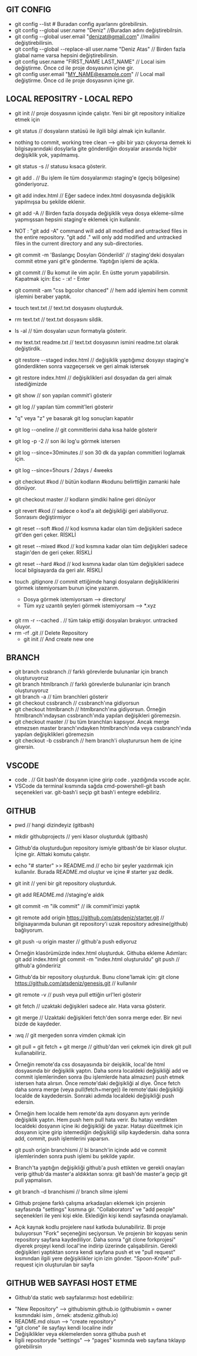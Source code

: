 ## GIT CONFIG

* git config --list     # Buradan config ayarlarını görebilirsin.
* git config --global user.name "Deniz"   //Buradan adını değiştirebilrsin.
* git config --global user.email "denizat@gmail.com"    //mailini değiştirebilirsin.
* git config --global --replace-all user.name "Deniz Atas" // Birden fazla glabal name varsa hepsini değiştirebilirsin.
* git config user.name "FIRST_NAME LAST_NAME"  // Local isim değiştirme. Önce cd ile proje dosyasının içine gir.
* git config user.email "MY_NAME@example.com"  // Local mail değiştirme. Önce cd ile proje dosyasının içine gir.

## LOCAL REPOSITRY - LOCAL REPO

* git init // proje dosyasının içinde çalıştır. Yeni bir git repository initialize etmek için
* git status // dosyaların statüsü ile ilgili bilgi almak için kullanılır.
* nothing to commit, working tree clean --> gibi bir yazı çıkıyorsa demek ki bilgisayarındaki dosylarla gite gönderdiğin dosyalar
arasında hiçbir değişiklik yok, yapılmamış.
* git status -s // statusu kısaca gösterir.
* git add . // Bu işlem ile tüm dosyalarımızı staging'e (geçiş bölgesine) gönderiyoruz.
* git add index.html // Eğer sadece index.html dosyasında değişiklik yapılmışsa bu şekilde eklenir.
* git add -A  // Birden fazla dosyada değişiklik veya dosya ekleme-silme yapmışssan hepsini staging'e eklemek için kullanılır.

* NOT :  "git add -A" command will add all modified and untracked files in the entire repository.
 "git add ." will only add modified and untracked files in the current directory and any sub-directories.

* git commit -m 'Baslangıç Dosyları Gönderildi' // staging'deki dosyaları commit etme yani git'e gönderme. Yaptığın işlemi de açıkla.
* git commit // Bu komut ile vim açılır. En üstte yorum yapabilirsin. Kapatmak için: Esc - :x! - Enter
* git commit -am "css bgcolor chanced"  // hem add işlemini hem commit işlemini beraber yaptık.
* touch text.txt  // text.txt dosyasını oluşturduk.
* rm text.txt // text.txt dosyasını sildik.
* ls -al // tüm dosyaları uzun formatıyla gösterir.
* mv text.txt readme.txt  // text.txt dosyasının ismini readme.txt olarak değiştirdik.
* git restore --staged index.html // değişiklik yaptığımız dosyayı staging'e gönderdikten sonra vazgeçersek ve geri almak istersek
* git restore index.html // değişiklikleri asıl dosyadan da geri almak istediğimizde
* git show // son yapılan commit'i gösterir
* git log //  yapılan tüm commit'leri gösterir  
* "q" veya "z" ye basarak git log sonuçları kapatılır
* git log --oneline  // git commitlerini daha kısa halde gösterir
* git log -p -2 // son iki log'u görmek istersen
* git log --since=30minutes // son 30 dk da yapılan commitleri loglamak için.
* git log --since=5hours / 2days / 4weeks
* git checkout #kod  // bütün kodların #kodunu belirttiğin zamanki hale dönüyor.
* git checkout master // kodların şimdiki haline geri dönüyor
* git revert #kod // sadece o kod'a ait değişikliği geri alabiliyoruz. Sonrasını değiştirmiyor
* git reset --soft #kod // kod kısmına kadar olan tüm değişikleri sadece git'den geri çeker. RİSKLİ
* git reset --mixed #kod // kod kısmına kadar olan tüm değişikleri sadece stagin'den de geri çeker. RİSKLİ
* git reset --hard #kod // kod kısmına kadar olan tüm değişikleri sadece local bilgisayarda da geri alır. RİSKLİ

* touch .gitignore // commit ettiğimde hangi dosyaların değişikliklerini görmek istemiyorsam bunun içine yazarım.
  - Dosya görmek istemiyorsam --> directory/
  - Tüm xyz uzantılı şeyleri görmek istemiyorsam --> *.xyz

###

* git rm -r --cached . // tüm takip ettiği dosyaları bırakıyor. untracked oluyor.
* rm -rf .git // Delete Repository
  - git init   // And create new one


## BRANCH

* git branch cssbranch  // farklı görevlerde bulunanlar için branch oluşturuyoruz
* git branch htmlbranch // farklı görevlerde bulunanlar için branch oluşturuyoruz
* git branch -a  // tüm branchleri gösterir
* git checkout cssbranch // cssbranch'ına gidiyorsun
* git checkout htmlbranch // htmlbranch'ına gidiyorsun. Örneğin htmlbranch'ındaysan cssbranch'ında yapılan değişikleri göremezsin.
* git checkout master // bu tüm branchları kapsıyor. Ancak merge etmezsen
  master branch'ındayken htmlbranch'ında veya cssbranch'ında yapılan değişiklikleri göremezsin
* git checkout -b cssbranch  // hem branch'i oluşturursun hem de içine girersin.  


## VSCODE

* code . // Git bash'de dosyanın içine girip code . yazdığında vscode açılır.
* VSCode da terminal kısmında sağda cmd-powershell-git bash seçenekleri var. git-bash'i seçip git bash'i entegre edebiliriz.


## GITHUB


* pwd // hangi dizindeyiz (gitbash)
* mkdir githubprojects  // yeni klasor oluşturduk (gitbash)

* Github'da oluşturduğun repository ismiyle gitbash'de bir klasor oluştur. İçine gir. Alttaki komutu çalıştır.
* echo "# starter" >> README.md // echo bir şeyler yazdırmak için kullanılır. Burada README.md oluştur ve içine # starter yaz dedik.
* git init  // yeni bir git repository oluşturduk.
* git add README.md //staging'e aldık
* git commit -m "ilk commit" // ilk commit'imizi yaptık
* git remote add origin https://github.com/atsdeniz/starter.git  // bilgisayarımda bulunan git repository'i
uzak repository adresine(github) bağlıyorum.

* git push -u origin master  // github'a push ediyoruz

* Örneğin klasörümüzde index.html oluşturduk. Githuba ekleme Adımları:
git add index.html
git commit -m "index.html oluşturuldu"
git push // github'a göndeririz


* Github'da bir repository oluşturduk. Bunu clone'lamak için:
git clone https://github.com/atsdeniz/genesis.git  // kullanılır


* git remote -v  // push veya pull ettiğin url'leri gösterir

* git fetch  // uzaktaki değişikleri sadece alır. Hata varsa gösterir.
* git merge // Uzaktaki değişikleri fetch'den sonra merge eder. Bir nevi bizde de kaydeder.
* :wq  // git mergeden sonra vimden çıkmak için
* git pull = git fetch + git merge  // github'dan veri çekmek için direk git pull kullanabiliriz.

* Örneğin remote'da css dosayasında bir deişiklik, local'de html dosyasında bir değişiklik yaptın. Daha sonra localdeki değişikliği
add ve commit işlemlerinden sonra (bu işlemlerde hata almazsın) push etmek istersen hata alırsın. Önce remote'daki
değişikliği al diye. Önce fetch daha sonra merge (veya pull(fetch+merge)) ile remote'daki değişikliği localde de kaydedersin.
Sonraki adımda localdeki değişikliği push edersin.

* Örneğin hem localde hem remote'da aynı dosyanın aynı yerinde değişiklik yaptın. Hem push hem pull hata verir. Bu hatayı verdikten
localdeki dosyanın içine iki değişikliği de yazar. Hatayı düzeltmek için dosyanın içine girip istemediğin değişikliği silip
kaydedersin. daha sonra add, commit, push işlemlerini yaparsın.


* git push origin branchismi  // bi branch'in içinde add ve commit işlemlerinden sonra push işlemi bu şekilde yapılır.
* Branch'ta yaptığın değişikliği github'a push ettikten ve gerekli onayları verip github'da master'a aldıkktan sonra:
git bash'de master'a geçip git pull yapmalısın.


* git branch -d branchismi   // branch silme işlemi


* Github projene farklı çalışma arkadaşları eklemek için projenin sayfasında "settings" kısmına gir. "Collaborators" ve "add people"
seçenekleri ile yeni kişi ekle. Eklediğin kişi kendi sayfasında onaylamalı.

* Açık kaynak kodlu projelere nasıl katkıda bulunabiliriz. Bi proje buluyorsun "Fork" seçeneğini seçiyorsun. Ve projenin bir kopyası
senin repository sayfana kaydediliyor. Daha sonra "git clone forkprojesi" diyerek projeyi kendi local'ine indirip
üzerinde çalışabilirsin. Gerekli değişikleri yaptıktan sonra kendi sayfana push et ve "pull request" kısmından ilgili
yere değişiklikler için izin gönder. "Spoon-Knife" pull-request için oluşturulan bir sayfa


## GITHUB WEB SAYFASI HOST ETME

* Github'da static web sayfalarımızı host edebiliriz:
- "New Repository" --> githubismin.github.io (githubismin = owner kısmındaki isim , örnek: atsdeniz.github.io)
- README.md olsun --> "create repository"
- "git clone" ile sayfayı kendi localine indir
- Değişiklikler veya eklemelerden sonra githuba push et
- İlgili repositoryde "settings" --> "pages" kısmında web sayfana tıklayıp görebilirsin
